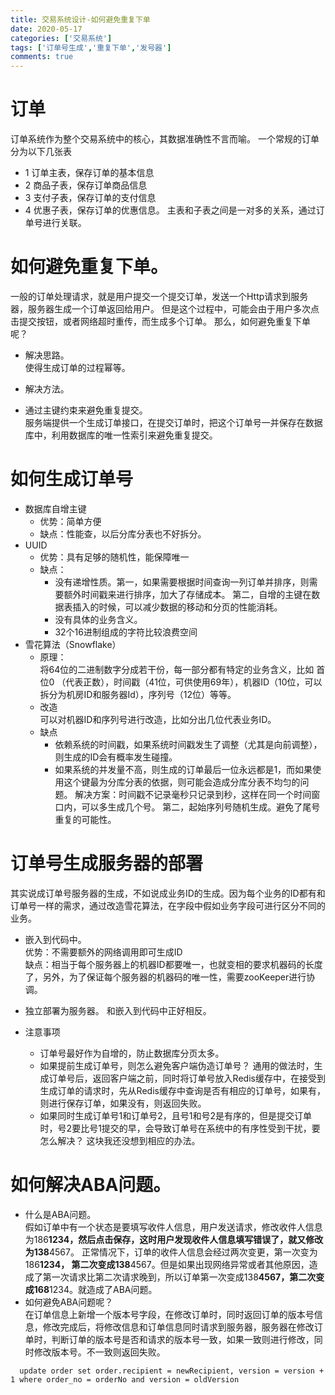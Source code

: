 ```yaml
---
title: 交易系统设计-如何避免重复下单
date: 2020-05-17
categories: ['交易系统']
tags: ['订单号生成','重复下单','发号器']
comments: true
---
```


# 订单

订单系统作为整个交易系统中的核心，其数据准确性不言而喻。
一个常规的订单分为以下几张表
* 1 订单主表，保存订单的基本信息
* 2 商品子表，保存订单商品信息
* 3 支付子表，保存订单的支付信息
* 4 优惠子表，保存订单的优惠信息。
主表和子表之间是一对多的关系，通过订单号进行关联。

# 如何避免重复下单。

一般的订单处理请求，就是用户提交一个提交订单，发送一个Http请求到服务器，服务器生成一个订单返回给用户。 但是这个过程中，可能会由于用户多次点击提交按钮，或者网络超时重传，而生成多个订单。
那么，如何避免重复下单呢？

* 解决思路。  
  使得生成订单的过程幂等。

* 解决方法。  
 * 通过主键约束来避免重复提交。  
   服务端提供一个生成订单接口，在提交订单时，把这个订单号一并保存在数据库中，利用数据库的唯一性索引来避免重复提交。

# 如何生成订单号

* 数据库自增主键
  * 优势：简单方便
  * 缺点：性能查，以后分库分表也不好拆分。
* UUID
  * 优势：具有足够的随机性，能保障唯一
  * 缺点：
    * 没有递增性质。第一，如果需要根据时间查询一列订单并排序，则需要额外时间戳来进行排序，加大了存储成本。 第二，自增的主键在数据表插入的时候，可以减少数据的移动和分页的性能消耗。
    * 没有具体的业务含义。
    * 32个16进制组成的字符比较浪费空间
* 雪花算法（Snowflake）
  * 原理：  
    将64位的二进制数字分成若干份，每一部分都有特定的业务含义，比如 首位0 （代表正数），时间戳（41位，可供使用69年），机器ID（10位，可以拆分为机房ID和服务器Id），序列号（12位）等等。
  * 改造  
    可以对机器ID和序列号进行改造，比如分出几位代表业务ID。  
  * 缺点  
    * 依赖系统的时间戳，如果系统时间戳发生了调整（尤其是向前调整），则生成的ID会有概率发生碰撞。
    * 如果系统的并发量不高，则生成的订单最后一位永远都是1，而如果使用这个键最为分库分表的依据，则可能会造成分库分表不均匀的问题。 解决方案：时间戳不记录毫秒只记录到秒，这样在同一个时间窗口内，可以多生成几个号。 第二，起始序列号随机生成。避免了尾号重复的可能性。

# 订单号生成服务器的部署
 其实说成订单号服务器的生成，不如说成业务ID的生成。因为每个业务的ID都有和订单号一样的需求，通过改造雪花算法，在字段中假如业务字段可进行区分不同的业务。
  * 嵌入到代码中。  
    优势：不需要额外的网络调用即可生成ID  
    缺点：相当于每个服务器上的机器ID都要唯一，也就变相的要求机器码的长度了，另外，为了保证每个服务器的机器码的唯一性，需要zooKeeper进行协调。

  * 独立部署为服务器。
    和嵌入到代码中正好相反。

* 注意事项
  * 订单号最好作为自增的，防止数据库分页太多。
  * 如果提前生成订单号，则怎么避免客户端伪造订单号？ 通用的做法时，生成订单号后，返回客户端之前，同时将订单号放入Redis缓存中，在接受到生成订单的请求时，先从Redis缓存中查询是否有相应的订单号，如果有，则进行保存订单，如果没有，则返回失败。
  * 如果同时生成订单号1和订单号2，且号1和号2是有序的，但是提交订单时，号2要比号1提交的早，会导致订单号在系统中的有序性受到干扰，要怎么解决？  这块我还没想到相应的办法。



# 如何解决ABA问题。

* 什么是ABA问题。  
  假如订单中有一个状态是要填写收件人信息，用户发送请求，修改收件人信息为186****1234，然后点击保存，这时用户发现收件人信息填写错误了，就又修改为138****4567。 正常情况下，订单的收件人信息会经过两次变更，第一次变为186****1234， 第二次变成138****4567。但是如果出现网络异常或者其他原因，造成了第一次请求比第二次请求晚到，所以订单第一次变成138****4567，第二次变成168****1234。就造成了ABA问题。
* 如何避免ABA问题呢？  
  在订单信息上新增一个版本号字段，在修改订单时，同时返回订单的版本号信息，修改完成后，将修改信息和订单信息同时请求到服务器，服务器在修改订单时，判断订单的版本号是否和请求的版本号一致，如果一致则进行修改，同时修改版本号。不一致则返回失败。
  
```
  update order set order.recipient = newRecipient, version = version + 1 where order_no = orderNo and version = oldVersion

```
